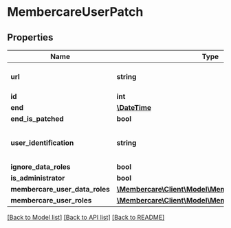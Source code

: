 # MembercareUserPatch

## Properties
Name | Type | Description | Notes
------------ | ------------- | ------------- | -------------
**url** | **string** | The link to the current resource | [optional] 
**id** | **int** |  | [optional] 
**end** | [**\DateTime**](\DateTime.md) |  | [optional] 
**end_is_patched** | **bool** |  | [optional] 
**user_identification** | **string** | The users initials - 10 characters max | [optional] 
**ignore_data_roles** | **bool** |  | [optional] 
**is_administrator** | **bool** |  | [optional] 
**membercare_user_data_roles** | [**\Membercare\Client\Model\MembercareUserDataRole[]**](MembercareUserDataRole.md) |  | [optional] 
**membercare_user_roles** | [**\Membercare\Client\Model\MembercareUserRole[]**](MembercareUserRole.md) |  | [optional] 

[[Back to Model list]](../../README.md#documentation-for-models) [[Back to API list]](../../README.md#documentation-for-api-endpoints) [[Back to README]](../../README.md)

